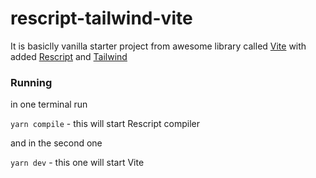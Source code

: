 # rescript-tailwind-vite

It is basiclly vanilla starter project from awesome library called [Vite](https://vitejs.dev/guide/features.html#static-assets])
with added [Rescript](https://rescript-lang.org/docs/manual/latest/introduction) and [Tailwind](https://tailwindcss.com/docs)


### Running 

in one terminal run

`yarn compile` - this will start Rescript compiler

and in the second one

`yarn dev` - this one will start Vite
